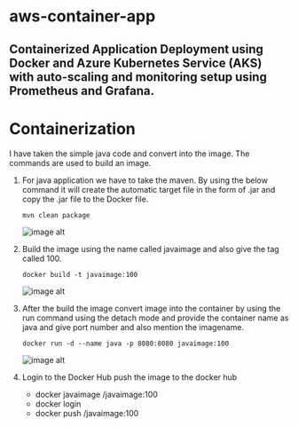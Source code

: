 # aws-container-app
## Containerized Application Deployment using Docker and Azure Kubernetes Service (AKS) with auto-scaling and monitoring setup using Prometheus and Grafana.
# Containerization
I have taken the simple java code and convert into the image.
The commands are used to build an image.
1) For java application we have to take the maven. By using the below command it will create the automatic target file  in the form of .jar and copy the .jar file to the Docker file.
   ```
   mvn clean package
    ```
   ![image alt](https://github.com/pavithra-dev2003/aws-container-app/blob/main/Screenshot%202025-09-13%20235118.png?raw=true)
   
2) Build the image using the name called javaimage and also give the tag called 100.
   ```
   docker build -t javaimage:100
   ```
   ![image alt](https://github.com/pavithra-dev2003/aws-container-app/blob/main/Screenshot%202025-09-14%20000751.png?raw=true)
   
3) After the build the image convert image into the container by using the run command using the detach mode and provide the container name as java and give port number and also mention the imagename.
   ```
   docker run -d --name java -p 8080:8080 javaimage:100
   ```
   ![image alt](https://github.com/pavithra-dev2003/aws-container-app/blob/main/Screenshot%202025-09-14%20000904.png?raw=true)
4) Login to the Docker Hub push the image to the docker hub
    * docker javaimage <username>/javaimage:100 
    * docker login 
    * docker push  <username>/javaimage:100
   ```
   

   
